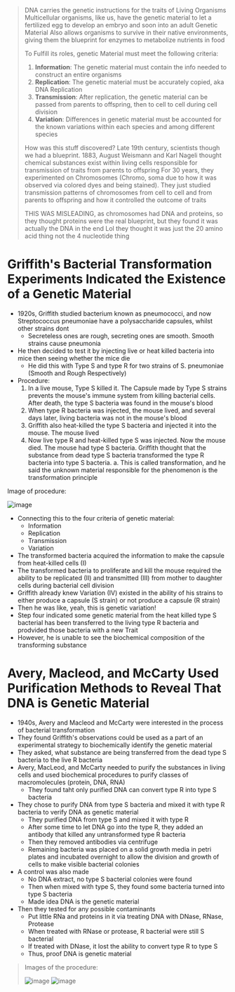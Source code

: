 > DNA carries the genetic instructions for the traits of Living Organisms
> Multicellular organisms, like us, have the genetic material to let a fertilized egg to develop an embryo and soon into an adult
> Genetic Material Also allows organisms to survive in their native environments, giving them the blueprint for enzymes to metabolize nutrients in food
>
> To Fulfill its roles, genetic Material must meet the following criteria:
> 1. **Information**: The genetic material must contain the info needed to construct an entire organisms
> 2. **Replication**: The genetic material must be accurately copied, aka DNA Replication
> 3. **Transmission**: After replication, the genetic material can be passed from parents to offspring, then to cell to cell during cell division
> 4. **Variation**: Differences in genetic material must be accounted for the known variations within each species and among different species
>
> How was this stuff discovered? Late 19th century, scientists though we had a blueprint. 1883, August Weismann and Karl Nageli thought chemical substances exist within living cells responsible for transmission of traits from parents to offspring
> For 30 years, they experimented on Chromosomes (Chromo, soma due to how it was observed via colored dyes and being stained).
> They just studied transmission patterns of chromosomes from cell to cell and from parents to offspring and how it controlled the outcome of traits
>
> THIS WAS MISLEADING, as chromosomes had DNA and proteins, so they thought proteins were the real blueprint, but they found it was actually the DNA in the end
> Lol they thought it was just the 20 amino acid thing not the 4 nucleotide thing

# Griffith's Bacterial Transformation Experiments Indicated the Existence of a Genetic Material
- 1920s, Griffith studied bacterium known as pneumococci, and now Streptococcus pneumoniae have a polysaccharide capsules, whilst other strains dont
  - Secreteless ones are rough, secreting ones are smooth. Smooth strains cause pneumonia
- He then decided to test it by injecting live or heat killed bacteria into mice then seeing whether the mice die
  - He did this with Type S and type R for two strains of S. pneumoniae (Smooth and Rough Respectively)
- Procedure:
    1. In a live mouse, Type S killed it. The Capsule made by Type S strains prevents the mouse's immune system from killing bacterial cells. After death, the type S bacteria was found in the mouse's blood
    2. When type R bacteria was injected, the mouse lived, and several days later, living bacteria was not in the mouse's blood
    3. Griffith also heat-killed the type S bacteria and injected it into the mouse. The mouse lived
    4. Now live type R and heat-killed type S was injected. Now the mouse died. The mouse had type S bacteria. Griffith thought that the substance from dead type S bacteria transformed the type R bacteria into type S bacteria.
       a. This is called transformation, and he said the unknown material responsible for the phenomenon is the transformation principle
       
Image of procedure:

![image](https://github.com/MCBasterSheet/MCBasterSheet/assets/157453648/bf7a13cc-aced-4903-bc79-f8df96fd276d)

- Connecting this to the four criteria of genetic material:
  - Information
  - Replication
  - Transmission
  - Variation
- The transformed bacteria acquired the information to make the capsule from heat-killed cells (I)
- The transformed bacteria to proliferate and kill the mouse required the ability to be replicated (II) and transmitted (III) from mother to daughter cells during bacterial cell division
- Griffith already knew Variation (IV) existed in the ability of his strains to either produce a capsule (S strain) or not produce a capsule (R strain)
- Then he was like, yeah, this is genetic variation!
- Step four indicated some genetic material from the heat killed type S bacterial has been transferred to the living type R bacteria and prodvided those bacteria with a new Trait
- However, he is unable to see the biochemical composition of the transforming substance

# Avery, Macleod, and McCarty Used Purification Methods to Reveal That DNA is Genetic Material
- 1940s, Avery and Macleod and McCarty were interested in the process of bacterial transformation
- They found Griffith's observations could be used as a part of an experimental strategy to biochemically identify the genetic material
- They asked, what substance are being transferred from the dead type S bacteria to the live R bacteria
- Avery, MacLeod, and McCarty needed to purify the substances in living cells and used biochemical procedures to purify classes of macromolecules (protein, DNA, RNA)
  - They found taht only purified DNA can convert type R into type S bacteria
- They chose to purify DNA from type S bacteria and mixed it with type R bacteria to verify DNA as genetic material
  - They purified DNA from type S and mixed it with type R
  - After some time to let DNA go into the type R, they added an antibody that killed any untransformed type R bacteria
  - Then they removed antibodies via centrifuge
  - Remaining bacteria was placed on a solid growth media in petri plates and incubated overnight to allow the division and growth of cells to make visible bacterial colonies
- A control was also made
  - No DNA extract, no type S bacterial colonies were found
  - Then when mixed with type S, they found some bacteria turned into type S bacteria
  - Made idea DNA is the genetic material
- Then they tested for any possible contaminants
  - Put little RNa and proteins in it via treating DNA with DNase, RNase, Protease
  - When treated with RNase or protease, R bacterial were still S bacterial
  - If treated with DNase, it lost the ability to convert type R to type S
  - Thus, proof DNA is genetic material
 
> Images of the procedure:
>
> ![image](https://github.com/MCBasterSheet/MCBasterSheet/assets/157453648/515e8172-839e-4a24-af83-eb466e7af62a)
> ![image](https://github.com/MCBasterSheet/MCBasterSheet/assets/157453648/0a2d6887-e909-447e-9ad5-03d0488ac801)




